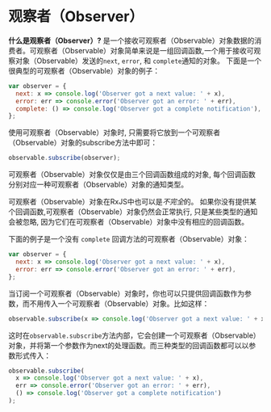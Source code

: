 # 观察者（Observer）

**什么是观察者（Observer）?** 是一个接收可观察者（Observable）对象数据的消费者。可观察者（Observable）对象简单来说是一组回调函数,一个用于接收可观察对象（Observable）发送的`next`, `error`, 和 `complete`通知的对象。 下面是一个很典型的可观察者（Observable）对象的例子：

```js
var observer = {
  next: x => console.log('Observer got a next value: ' + x),
  error: err => console.error('Observer got an error: ' + err),
  complete: () => console.log('Observer got a complete notification'),
};
```

使用可观察者（Observable）对象时, 只需要将它放到一个可观察者（Observable）对象的subscribe方法中即可：

<!-- skip-example -->
```js
observable.subscribe(observer);
```

<span class="informal">可观察者（Observable）对象仅仅是由三个回调函数组成的对象, 每个回调函数分别对应一种可观察者（Observable）对象的通知类型。</span>

可观察者（Observable）对象在RxJS中也可以是*不完全*的。 如果你没有提供某个回调函数,可观察者（Observable）对象仍然会正常执行, 只是某些类型的通知会被忽略, 因为它们在可观察者（Observable）对象中没有相应的回调函数。

下面的例子是一个没有 `complete` 回调方法的可观察者（Observable）对象：

```js
var observer = {
  next: x => console.log('Observer got a next value: ' + x),
  error: err => console.error('Observer got an error: ' + err),
};
```

当订阅一个可观察者（Observable）对象时，你也可以只提供回调函数作为参数，而不用传入一个可观察者（Observable）对象。比如这样：

<!-- skip-example -->
```js
observable.subscribe(x => console.log('Observer got a next value: ' + x));
```

这时在`observable.subscribe`方法内部，它会创建一个可观察者（Observable）对象，并将第一个参数作为next的处理函数。而三种类型的回调函数都可以以参数形式传入：

<!-- skip-example -->
```js
observable.subscribe(
  x => console.log('Observer got a next value: ' + x),
  err => console.error('Observer got an error: ' + err),
  () => console.log('Observer got a complete notification')
);
```
